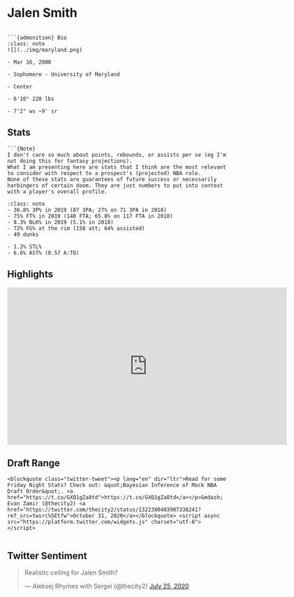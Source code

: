Jalen Smith
===
```{image} ../img/jalen_smith.jpg
```

```{margin}
```{admonition} Bio
:class: note
![](../img/maryland.png)

- Mar 16, 2000

- Sophomore - University of Maryland

- Center

- 6'10" 220 lbs

- 7'2" ws ~9' sr
```

## Stats
```{margin}
```{Note}
I don't care so much about points, rebounds, or assists per se (eg I'm not doing this for fantasy projections). 
What I am presenting here are stats that I think are the most relevant to consider with respect to a prospect's (projected) NBA role.
None of these stats are guarantees of future success or necessarily harbingers of certain doom. They are just numbers to put into context with a player's overall profile.
```

```{admonition} Noteworthy
:class: note
- 36.8% 3P% in 2019 (87 3PA; 27% on 71 3PA in 2018)
- 75% FT% in 2019 (148 FTA; 65.8% on 117 FTA in 2018)
- 8.3% BLK% in 2019 (5.1% in 2018)
- 72% FG% at the rim (158 att; 64% assisted)
- 49 dunks
```

```{Caution}
- 1.2% STL%
- 6.6% AST% (0.57 A:TO)
```

## Highlights
<iframe width="640" height="360" src="https://www.youtube.com/embed/YfvPiD2lpQI" frameborder="0" allow="accelerometer; autoplay; encrypted-media; gyroscope; picture-in-picture" allowfullscreen></iframe>

## Draft Range
```{margin}
<blockquote class="twitter-tweet"><p lang="en" dir="ltr">Read for some Friday Night Stats? Check out: &quot;Bayesian Inference of Mock NBA Draft Order&quot;. <a href="https://t.co/GXQ1gZa8td">https://t.co/GXQ1gZa8td</a></p>&mdash; Evan Zamir (@thecity2) <a href="https://twitter.com/thecity2/status/1322380403907338241?ref_src=twsrc%5Etfw">October 31, 2020</a></blockquote> <script async src="https://platform.twitter.com/widgets.js" charset="utf-8"></script>
```

```{image} ../plrange/jalen_smith.png
```

## Twitter Sentiment

<blockquote class="twitter-tweet"><p lang="en" dir="ltr">Realistic ceiling for Jalen Smith?</p>&mdash; Aleksej Rhymes with Sergei (@thecity2) <a href="https://twitter.com/thecity2/status/1287066547060531204?ref_src=twsrc%5Etfw">July 25, 2020</a></blockquote> <script async src="https://platform.twitter.com/widgets.js" charset="utf-8"></script>
